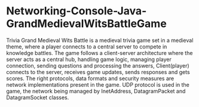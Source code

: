 # Networking-Console-Java-GrandMedievalWitsBattleGame
Trivia Grand Medieval Wits Battle is a medieval trivia game set in a medieval theme, where a player connects to a central server to compete in knowledge battles. The game follows a client-server architecture where the
server acts as a central hub, handling game logic, managing player connection, sending questions and
processing the answers, Client(player) connects to the server, receives game updates, sends responses and gets
scores. The right protocols, data formats and security measures are network implementations present in the game.
UDP protocol is used in the game, the network being managed by InetAddress, DatagramPacket and DatagramSocket classes.
